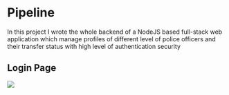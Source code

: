 # Pipeline

In this project I wrote the whole backend of a NodeJS based full-stack web application which manage profiles of different level of police officers and their transfer status with high level of authentication security

## Login Page

<img src="https://i.imgur.com/9s8SZls.png"/>






